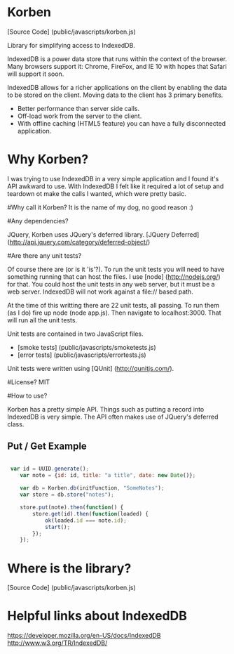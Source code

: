 Korben
======
[Source Code] (public/javascripts/korben.js)
 
Library for simplifying access to IndexedDB.

IndexedDB is a power data store that runs within the context of the browser. Many browsers support it: Chrome, FireFox, and IE 10 with hopes that Safari will support it soon. 

IndexedDB allows for a richer applications on the client by enabling the data to be stored on the client. Moving data to the client has 3 primary benefits.
* Better performance than server side calls.
* Off-load work from the server to the client.
* With offline caching (HTML5 feature) you can have a fully disconnected application.

# Why Korben? 
I was trying to use IndexedDB in a very simple application and I found it's API awkward to use. With IndexedDB I felt like it required a lot of setup and teardown ot make the calls I wanted, which were pretty basic.

#Why call it Korben? 
It is the name of my dog, no good reason :)

#Any dependencies?

JQuery, Korben uses JQuery's deferred library. [JQuery Deferred] (http://api.jquery.com/category/deferred-object/)

#Are there any unit tests?

Of course there are (or is it 'is'?). To run the unit tests you will need to have something running that can host the files. I use [node] (http://nodejs.org/) for that. You could host the unit tests in any web server, but it must be a web server. IndexedDB will not work against a file:// based path.

At the time of this writting there are 22 unit tests, all passing. To run them (as I do) fire up node (node app.js). Then navigate to localhost:3000. That will run all the unit tests. 

Unit tests are contained in two JavaScript files. 
* [smoke tests] (public/javascripts/smoketests.js)
* [error tests] (public/javascripts/errortests.js)

Unit tests were written using [QUnit] (http://qunitjs.com/).

#License?
MIT

#How to use?

Korben has a pretty simple API. Things such as putting a record into IndexedDB is very simple. The API often makes use of JQuery's deferred class.

## Put / Get Example

```javascript

 var id = UUID.generate();
	var note = {id: id, title: "a title", date: new Date()};
	
	var db = Korben.db(initFunction, "SomeNotes");
	var store = db.store("notes");

	store.put(note).then(function() {
		store.get(id).then(function(loaded) {
			ok(loaded.id === note.id);
			start();
		});
	});

```

# Where is the library?

[Source Code] (public/javascripts/korben.js)

# Helpful links about IndexedDB

https://developer.mozilla.org/en-US/docs/IndexedDB
http://www.w3.org/TR/IndexedDB/

